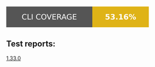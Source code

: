 <a href="cli_coverage.json"><img src="cli_coverage_badge.svg"></a><br/>
<h2>Test reports:</h2><p>
<a href="reports/1.33.0">1.33.0</a><br/>
